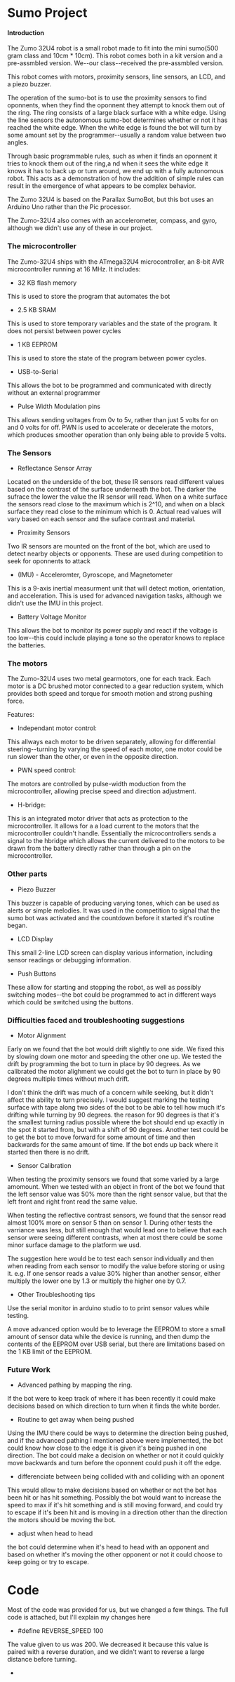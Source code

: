 # Sumo Project

#### Introduction

The Zumo 32U4 robot is a small robot made to fit into the mini sumo(500 gram class and 10cm * 10cm). This robot comes both in a kit version and a pre-assmbled version. We--our class--received the pre-assmbled version. 

This robot comes with motors, proximity sensors, line sensors, an LCD, and a piezo buzzer. 

The operation of the sumo-bot is to use the proximity sensors to find oponnents, when they find the oponnent they attempt to knock them out of the ring. The ring consists of a large black surface with a white edge. Using the line sensors the autonomous sumo-bot determines whether or not it has reached the white edge. When the white edge is found the bot will turn by some amount set by the programmer--usually a random value between two angles. 

Through basic programmable rules, such as when it finds an oponnent it tries to knock them out of the ring,a nd when it sees the white edge it knows it has to back up or turn around, we end up with a fully autonomous robot. This acts as a demonstration of how the addition of simple rules can result in the emergence of what appears to be complex behavior. 

The Zumo 32U4 is based on the Parallax SumoBot, but this bot uses an Arduino Uno rather than the Pic processor. 

The Zumo-32U4 also comes with an accelerometer, compass, and gyro, although we didn't use any of these in our project. 

### The microcontroller

The Zumo-32U4 ships with the ATmega32U4 microcontroller, an 8-bit AVR microcontroller running at 16 MHz. It includes:

* 32 KB flash memory

This is used to store the program that automates the bot

* 2.5 KB SRAM

This is used to store temporary variables and the state of the program. It does not persist between power cycles

* 1 KB EEPROM

This is used to store the state of the program between power cycles.

* USB-to-Serial

This allows the bot to be programmed and communicated with directly without an external programmer

* Pulse Width Modulation pins

This allows sending voltages from 0v to 5v, rather than just 5 volts for on and 0 volts for off. PWN is used to accelerate or decelerate the motors, which produces smoother operation than only being able to provide 5 volts.

### The Sensors

* Reflectance Sensor Array

Located on the underside of the bot, these IR sensors read different values based on the contrast of the surface underneath the bot. The darker the sufrace the lower the value the IR sensor will read. When on a white surface the sensors read close to the maximum which is 2^10, and when on a black surface they read close to the minimum which is 0. Actual read values will vary based on each sensor and the suface contrast and material. 

* Proximity Sensors

Two IR sensors are mounted on the front of the bot, which are used to detect nearby objects or opponents. These are used during competition to seek for oponnents to attack

* (IMU) - Acceleromter, Gyroscope, and Magnetometer

This is a 9-axis inertial measurment unit that will detect motion, orientation, and acceleration. This is used for advanced navigation tasks, although we didn't use the IMU in this project. 

* Battery Voltage Monitor

This allows the bot to monitor its power supply and react if the voltage is too low--this could include playing a tone so the operator knows to replace the batteries. 

### The motors

The Zumo-32U4 uses two metal gearmotors, one for each track. Each motor is a DC brushed motor connected to a gear reduction system, which provides both speed and torque for smooth motion and strong pushing force. 

Features:

* Independant motor control:

This allways each motor to be driven separately, allowing for differential steering--turning by varying the speed of each motor, one motor could be run slower than the other, or even in the opposite direction.

* PWN speed control: 

The motors are controlled by pulse-width moduction from the microcontroller, allowing precise speed and direction adjustment. 

* H-bridge: 

This is an integrated motor driver that acts as protection to the microcontroller. It allows for a a load current to the motors that the microcontroller couldn't handle. Essentially the microcontrollers sends a signal to the hbridge which allows the current delivered to the motors to be drawn from the battery directly rather than through a pin on the microcontroller. 

### Other parts

* Piezo Buzzer 

This buzzer is capable of producing varying tones, which can be used as alerts or simple melodies. It was used in the competition to signal that the sumo bot was activated and the countdown before it started it's routine began. 

* LCD Display

This small 2-line LCD screen can display various information, including sensor readings or debugging information.

* Push Buttons

These allow for starting and stopping the robot, as well as possibly switching modes--the bot could be programmed to act in different ways which could be switched using the buttons. 

### Difficulties faced and troubleshooting suggestions

* Motor Alignment

Early on we found that the bot would drift slightly to one side. We fixed this by slowing down one motor and speeding the other one up. We tested the drift by programming the bot to turn in place by 90 degrees. As we calibrated the motor alighment we could get the bot to turn in place by 90 degrees multiple times without much drift. 

I don't think the drift was much of a concern while seeking, but it didn't affect the ability to turn precisely. I would suggest marking the testing surface with tape along two sides of the bot to be able to tell how much it's drifting while turning by 90 degrees. the reason for 90 degrees is that it's the smallest turning radius possible where the bot should end up exactly in the spot it started from, but with a shift of 90 degrees. Another test could be to get the bot to move forward for some amount of time and then backwards for the same amount of time. If the bot ends up back where it started then there is no drift. 

* Sensor Calibration

When testing the proximity sensors we found that some varied by a large amomount. When we tested with an object in front of the bot we found that the left sensor value was 50% more than the right sensor value, but that the left front and right front read the same value. 

When testing the reflective contrast sensors, we found that the sensor read almost 100% more on sensor 5 than on sensor 1. During other tests the varriance was less, but still enough that would lead one to believe that each sensor were seeing different contrasts, when at most there could be some minor surface damage to the platform we usd. 

The suggestion here would be to test each sensor individually and then when reading from each sensor to modify the value before storing or using it. e.g. If one sensor reads a value 30% higher than another sensor, either multiply the lower one by 1.3 or multiply the higher one by 0.7.

* Other Troubleshooting tips

Use the serial monitor in arduino studio to to print sensor values while testing. 

A move advanced option would be to leverage the EEPROM to store a small amount of sensor data while the device is running, and then dump the contents of the EEPROM over USB serial, but there are limitations based on the 1 KB limit of the EEPROM. 

### Future Work

* Advanced pathing by mapping the ring. 

If the bot were to keep track of where it has been recently it could make decisions based on which direction to turn when it finds the white border. 

* Routine to get away when being pushed

Using the IMU there could be ways to determine the direction being pushed, and if the advanced pathing I mentioned above were implemented, the bot could know how close to the edge it is given it's being pushed in one direction. The bot could make a decision on whether or not it could quickly move backwards and turn before the oponnent could push it off the edge. 


* differenciate between being collided with and colliding with an oponent

This would allow to make decisions based on whether or not the bot has been hit or has hit something. Possibly the bot would want to increase the speed to max if it's hit something and is still moving forward, and could try to escape if it's been hit and is moving in a direction other than the direction the motors should be moving the bot. 

* adjust when head to head

the bot could determine when it's head to head with an opponent and based on whether it's moving the other opponent or not it could choose to keep going or try to escape. 

# Code

Most of the code was provided for us, but we changed a few things. The full code is attached, but I'll explain my changes here

* #define REVERSE_SPEED 100

The value given to us was 200. We decreased it because this value is paired with a reverse duration, and we didn't want to reverse a large distance before turning. 

* 
